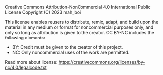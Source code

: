 Creative Commons Attribution-NonCommercial 4.0 International Public License
Copyright (C) 2023 mah_boi

This license enables reusers to distribute, remix, adapt, and build upon the material in any medium or format for noncommercial purposes only, and only so long as attribution is given to the creator. CC BY-NC includes the following elements:

 * BY: Credit must be given to the creator of this project.
 * NC: Only noncommercial uses of the work are permitted.

Read more about license: https://creativecommons.org/licenses/by-nc/4.0/legalcode.txt
